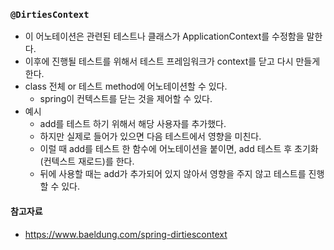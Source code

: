 

### `@DirtiesContext`
- 이 어노테이션은 관련된 테스트나 클래스가 ApplicationContext를 수정함을 말한다.
- 이후에 진행될 테스트를 위해서 테스트 프레임워크가 context를 닫고 다시 만들게 한다.
- class 전체 or 테스트 method에 어노테이션할 수 있다.
  - spring이 컨텍스트를 닫는 것을 제어할 수 있다.
- 예시
  - add를 테스트 하기 위해서 해당 사용자를 추가했다.
  - 하지만 실제로 들어가 있으면 다음 테스트에서 영향을 미친다.
  - 이럴 때 add를 테스트 한 함수에 어노테이션을 붙이면, add 테스트 후 초기화(컨텍스트 재로드)를 한다.
  - 뒤에 사용할 때는 add가 추가되어 있지 않아서 영향을 주지 않고 테스트를 진행할 수 있다.


#### 참고자료
- https://www.baeldung.com/spring-dirtiescontext